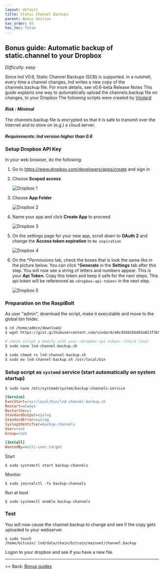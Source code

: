 ```yaml
---
layout: default
title: Static Channel Backups
parent: Bonus Section
nav_order: 45
has_toc: false
---
```

## Bonus guide: Automatic backup of static.channel to your Dropbox
*Difficulty: easy*

Since lnd V0.6, Static Channel Backups (SCB) is supported. In a nutshell, every time a channel changes, lnd writes a new copy of the channels.backup file. For more details, see v0.6-beta Release Notes
This guide explains one way to automatically upload the channels.backup file on changes, to your Dropbox
The following scripts were created by [Vindard](https://github.com/vindard)

#### *Risk : Minimal* 
The channels.backup file is encrypted so that it is safe to transmit over the Internet and to store on (e.g.) a cloud server.

#### *Requirements: lnd version higher than 0.6*



### Setup Dropbox API Key
    
In your web browser, do the following:

1. Go to https://www.dropbox.com/developers/apps/create and sign in

1. Choose **Scoped access**

    ![Dropbox 1](https://github.com/d-hoffi/RaspiboltGerman/blob/main/images/dropbox1.png)

1. Choose **App Folder**

    ![Dropbox 2](https://github.com/d-hoffi/RaspiboltGerman/blob/main/images/dropbox2.png)

1. Name your app and click **Create App** to proceed

    ![Dropbox 3](https://github.com/d-hoffi/RaspiboltGerman/blob/main/images/dropbox3.png)

1. On the settings page for your new app, scroll down to **OAuth 2** and change the **Access token expiration** to `No expiration`

    ![Dropbox 4](https://github.com/d-hoffi/RaspiboltGerman/blob/main/images/dropbox4.png)

1. On the **Permissions* tab, check the boxes that is look the same like in the picture below. You can click ***Generate** in the **Settings** tab after this step. You will now see a string of letters and numbers appear. This is your **Api Token**. Copy this token and keep it safe for the next steps. This api token will be referenced as `<dropbox-api-token>` in the next step.

    ![Dropbox 5](https://github.com/d-hoffi/RaspiboltGerman/blob/main/images/dropbox5.png)


### Preparation on the RaspiBolt
As user "admin", download the script, make it executable and move to the global bin folder.

```bash
$ cd /home/admin/download/
$ wget https://gist.githubusercontent.com/vindard/e0cd3d41bb403a823f3b5002488e3f90/raw/4bcf3c0163f77443a6f7c00caae0750b1fa0d63d/lnd-channel-backup.sh

# check script & modify with your <dropbox-api-token> (third line)
$ sudo nano lnd-channel-backup.sh

$ sudo chmod +x lnd-channel-backup.sh
$ sudo mv lnd-channel-backup.sh /usr/local/bin
```

### Setup script as `systemd` service (start automatically on system startup)

`$ sudo nano /etc/systemd/system/backup-channels.service`

```ini
[Service]
ExecStart=/usr/local/bin/lnd-channel-backup.sh
Restart=always
RestartSec=1
StandardOutput=syslog
StandardError=syslog
SyslogIdentifier=backup-channels
User=root
Group=root

[Install]
WantedBy=multi-user.target
```

Start

`$ sudo systemctl start backup-channels`

Monitor

`$ sudo journalctl -fu backup-channels`

Run at boot

`$ sudo systemctl enable backup-channels`

### Test 
You will now cause the channel.backup to change and see if the copy gets uploaded to your webserver.  

`$ sudo touch /home/bitcoin/.lnd/data/chain/bitcoin/mainnet/channel.backup`  

Logon to your dropbox and see if you have a new file.  

------

<< Back: [Bonus guides](raspibolt_60_bonus.md) 

